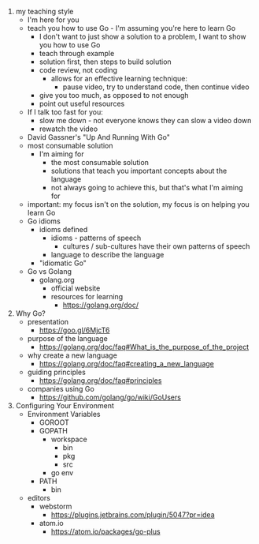 1. my teaching style
	* I'm here for you
	* teach you how to use Go - I'm assuming you're here to learn Go
		* I don't want to just show a solution to a problem, I want to show you how to use Go
		* teach through example
		* solution first, then steps to build solution
		* code review, not coding
			* allows for an effective learning technique:
				* pause video, try to understand code, then continue video
		* give you too much, as opposed to not enough
		* point out useful resources
	* If I talk too fast for you:
		* slow me down - not everyone knows they can slow a video down
		* rewatch the video
	* David Gassner's "Up And Running With Go"
	* most consumable solution
		* I'm aiming for 
			* the most consumable solution
			* solutions that teach you important concepts about the language
			* not always going to achieve this, but that's what I'm aiming for
	* important: my focus isn't on the solution, my focus is on helping you learn Go
	* Go idioms
		* idioms defined
			* idioms - patterns of speech
				* cultures / sub-cultures have their own patterns of speech
			* language to describe the language
		* "idiomatic Go"
	* Go vs Golang
		* golang.org
			* official website
			* resources for learning
				* https://golang.org/doc/
1. Why Go?
	* presentation
		* https://goo.gl/6MjcT6
	* purpose of the language
		* https://golang.org/doc/faq#What_is_the_purpose_of_the_project
	* why create a new language
		* https://golang.org/doc/faq#creating_a_new_language
	* guiding principles
		* https://golang.org/doc/faq#principles
	* companies using Go
		* https://github.com/golang/go/wiki/GoUsers
1. Configuring Your Environment
	* Environment Variables
		* GOROOT
		* GOPATH
			* workspace
				* bin
				* pkg
				* src
			* go env
		* PATH
			* bin
	* editors
		* webstorm
			* https://plugins.jetbrains.com/plugin/5047?pr=idea
		* atom.io
			* https://atom.io/packages/go-plus